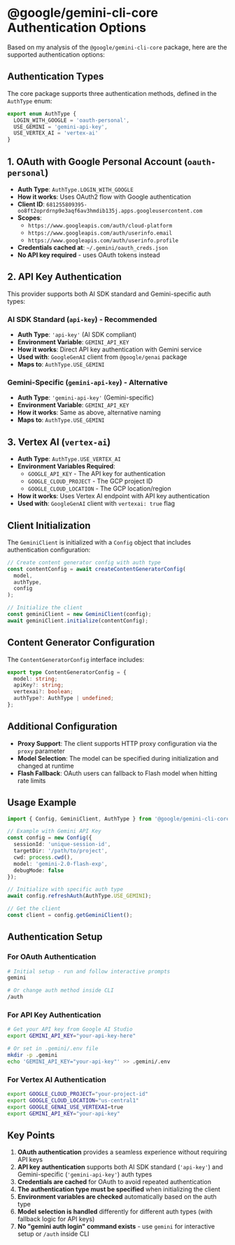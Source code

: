 # @google/gemini-cli-core Authentication Options

Based on my analysis of the `@google/gemini-cli-core` package, here are the supported authentication options:

## Authentication Types

The core package supports three authentication methods, defined in the `AuthType` enum:

```typescript
export enum AuthType {
  LOGIN_WITH_GOOGLE = 'oauth-personal',
  USE_GEMINI = 'gemini-api-key',
  USE_VERTEX_AI = 'vertex-ai'
}
```

## 1. OAuth with Google Personal Account (`oauth-personal`)

- **Auth Type**: `AuthType.LOGIN_WITH_GOOGLE`
- **How it works**: Uses OAuth2 flow with Google authentication
- **Client ID**: `681255809395-oo8ft2oprdrnp9e3aqf6av3hmdib135j.apps.googleusercontent.com`
- **Scopes**: 
  - `https://www.googleapis.com/auth/cloud-platform`
  - `https://www.googleapis.com/auth/userinfo.email`
  - `https://www.googleapis.com/auth/userinfo.profile`
- **Credentials cached at**: `~/.gemini/oauth_creds.json`
- **No API key required** - uses OAuth tokens instead

## 2. API Key Authentication

This provider supports both AI SDK standard and Gemini-specific auth types:

### AI SDK Standard (`api-key`) - Recommended
- **Auth Type**: `'api-key'` (AI SDK compliant)
- **Environment Variable**: `GEMINI_API_KEY`
- **How it works**: Direct API key authentication with Gemini service
- **Used with**: `GoogleGenAI` client from `@google/genai` package
- **Maps to**: `AuthType.USE_GEMINI`

### Gemini-Specific (`gemini-api-key`) - Alternative
- **Auth Type**: `'gemini-api-key'` (Gemini-specific)
- **Environment Variable**: `GEMINI_API_KEY`
- **How it works**: Same as above, alternative naming
- **Maps to**: `AuthType.USE_GEMINI`

## 3. Vertex AI (`vertex-ai`)

- **Auth Type**: `AuthType.USE_VERTEX_AI`
- **Environment Variables Required**:
  - `GOOGLE_API_KEY` - The API key for authentication
  - `GOOGLE_CLOUD_PROJECT` - The GCP project ID
  - `GOOGLE_CLOUD_LOCATION` - The GCP location/region
- **How it works**: Uses Vertex AI endpoint with API key authentication
- **Used with**: `GoogleGenAI` client with `vertexai: true` flag

## Client Initialization

The `GeminiClient` is initialized with a `Config` object that includes authentication configuration:

```typescript
// Create content generator config with auth type
const contentConfig = await createContentGeneratorConfig(
  model,
  authType,
  config
);

// Initialize the client
const geminiClient = new GeminiClient(config);
await geminiClient.initialize(contentConfig);
```

## Content Generator Configuration

The `ContentGeneratorConfig` interface includes:

```typescript
export type ContentGeneratorConfig = {
  model: string;
  apiKey?: string;
  vertexai?: boolean;
  authType?: AuthType | undefined;
};
```

## Additional Configuration

- **Proxy Support**: The client supports HTTP proxy configuration via the `proxy` parameter
- **Model Selection**: The model can be specified during initialization and changed at runtime
- **Flash Fallback**: OAuth users can fallback to Flash model when hitting rate limits

## Usage Example

```typescript
import { Config, GeminiClient, AuthType } from '@google/gemini-cli-core';

// Example with Gemini API Key
const config = new Config({
  sessionId: 'unique-session-id',
  targetDir: '/path/to/project',
  cwd: process.cwd(),
  model: 'gemini-2.0-flash-exp',
  debugMode: false
});

// Initialize with specific auth type
await config.refreshAuth(AuthType.USE_GEMINI);

// Get the client
const client = config.getGeminiClient();
```

## Authentication Setup

### For OAuth Authentication
```bash
# Initial setup - run and follow interactive prompts
gemini

# Or change auth method inside CLI
/auth
```

### For API Key Authentication
```bash
# Get your API key from Google AI Studio
export GEMINI_API_KEY="your-api-key-here"

# Or set in .gemini/.env file
mkdir -p .gemini
echo 'GEMINI_API_KEY="your-api-key"' >> .gemini/.env
```

### For Vertex AI Authentication
```bash
export GOOGLE_CLOUD_PROJECT="your-project-id"
export GOOGLE_CLOUD_LOCATION="us-central1"
export GOOGLE_GENAI_USE_VERTEXAI=true
export GEMINI_API_KEY="your-api-key"
```

## Key Points

1. **OAuth authentication** provides a seamless experience without requiring API keys
2. **API key authentication** supports both AI SDK standard (`'api-key'`) and Gemini-specific (`'gemini-api-key'`) auth types
3. **Credentials are cached** for OAuth to avoid repeated authentication
4. **The authentication type must be specified** when initializing the client
5. **Environment variables are checked** automatically based on the auth type
6. **Model selection is handled** differently for different auth types (with fallback logic for API keys)
7. **No "gemini auth login" command exists** - use `gemini` for interactive setup or `/auth` inside CLI